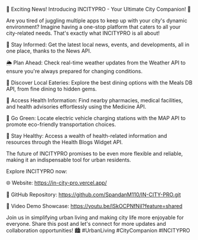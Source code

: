 🌆 Exciting News! Introducing INCITYPRO - Your Ultimate City Companion! 🌆

Are you tired of juggling multiple apps to keep up with your city's dynamic environment? Imagine having a one-stop platform that caters to all your city-related needs. That's exactly what INCITYPRO is all about!

📰 Stay Informed: Get the latest local news, events, and developments, all in one place, thanks to the News API.

🌦️ Plan Ahead: Check real-time weather updates from the Weather API to ensure you're always prepared for changing conditions.

🍔 Discover Local Eateries: Explore the best dining options with the Meals DB API, from fine dining to hidden gems.

💊 Access Health Information: Find nearby pharmacies, medical facilities, and health advisories effortlessly using the Medicine API.

🔌 Go Green: Locate electric vehicle charging stations with the MAP API to promote eco-friendly transportation choices.

🏥 Stay Healthy: Access a wealth of health-related information and resources through the Health Blogs Widget API.

The future of INCITYPRO promises to be even more flexible and reliable, making it an indispensable tool for urban residents.

Explore INCITYPRO now:

🌐 Website: https://in-city-pro.vercel.app/

📁 GitHub Repository: https://github.com/SpandanM110/IN-CITY-PRO.git

🎥 Video Demo Showcase: https://youtu.be/lSkOCPNfNiI?feature=shared

Join us in simplifying urban living and making city life more enjoyable for everyone. Share this post and let's connect for more updates and collaboration opportunities! 🏙️ #UrbanLiving #CityCompanion #INCITYPRO
